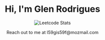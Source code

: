 <h1 align="center">Hi, I'm Glen Rodrigues</h1>
<p align="center">
  <img src="https://leetcard.jacoblin.cool/glenrogers1234?ext=contest" alt="Leetcode Stats"/>
</p>
<p align="center">
  Reach out to me at l59gis59f@mozmail.com
</p>
